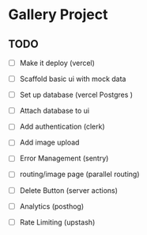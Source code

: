 # Gallery Project

## TODO

-[ ] Make it deploy (vercel)
-[ ] Scaffold basic ui with mock data
-[ ] Set up database (vercel Postgres )
-[ ] Attach database to ui
-[ ] Add authentication (clerk)
-[ ] Add image upload
-[ ] Error Management (sentry)
-[ ] routing/image page (parallel routing)
-[ ] Delete Button (server actions)
-[ ] Analytics (posthog)
-[ ] Rate Limiting (upstash)

